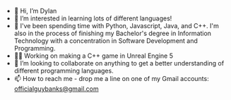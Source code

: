 - 👋 Hi, I’m Dylan
- 👀 I’m interested in learning lots of different languages!
- 🌱 I've been spending time with Python, Javascript, Java, and C++. I'm also in the process of finishing my Bachelor's degree in Information Technology with a concentration in Software Development and Programming.
- 🐱‍🐉 Working on making a C++ game in Unreal Engine 5
- 💞️ I’m looking to collaborate on anything to get a better understanding of different programming languages.
- 📫 How to reach me - drop me a line on one of my Gmail accounts: officialguybanks@gmail.com

<!---
WarmMilkCodes/WarmMilkCodes is a ✨ special ✨ repository because its `README.md` (this file) appears on your GitHub profile.
You can click the Preview link to take a look at your changes.
--->
